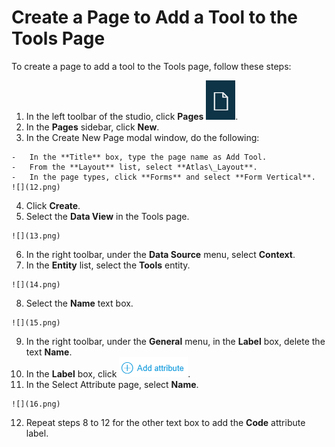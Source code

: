 # Create a Page to Add a Tool to the Tools Page

To create a page to add a tool to the Tools page, follow these steps:

1.   In the left toolbar of the studio, click **Pages** ![](Page.png). 
2.   In the **Pages** sidebar, click **New**. 
3.   In the Create New Page modal window, do the following: 

    -   In the **Title** box, type the page name as Add Tool.
    -   From the **Layout** list, select **Atlas\_Layout**.
    -   In the page types, click **Forms** and select **Form Vertical**.
    ![](12.png)

4.   Click **Create**. 
5.   Select the **Data View** in the Tools page. 

    ![](13.png)

6.   In the right toolbar, under the **Data Source** menu, select **Context**. 
7.   In the **Entity** list, select the **Tools** entity. 

    ![](14.png)

8.   Select the **Name** text box. 

    ![](15.png)

9.   In the right toolbar, under the **General** menu, in the **Label** box, delete the text **Name**. 
10.  In the **Label** box, click ![](6.png). 
11.  In the Select Attribute page, select **Name**. 

    ![](16.png)

12.  Repeat steps 8 to 12 for the other text box to add the **Code** attribute label. 

